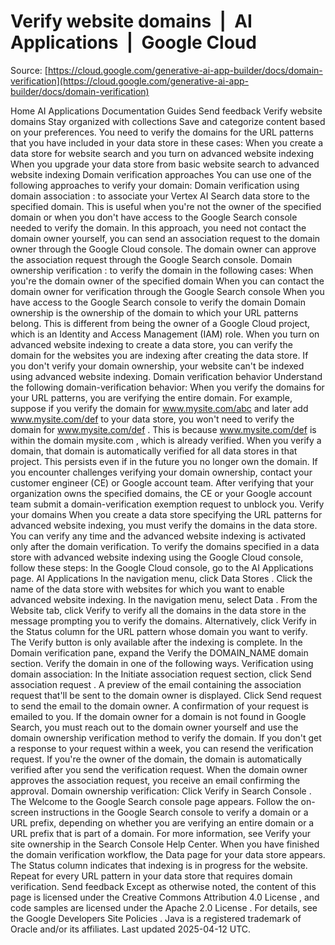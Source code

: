 # Verify website domains  |  AI Applications  |  Google Cloud

Source: [https://cloud.google.com/generative-ai-app-builder/docs/domain-verification](https://cloud.google.com/generative-ai-app-builder/docs/domain-verification)

Home
AI Applications
Documentation
Guides
Send feedback
Verify website domains
Stay organized with collections
Save and categorize content based on your preferences.
You need to verify the domains for the URL patterns that you have included
in your data store in these cases:
When you create a data store for website search and you turn on
advanced website indexing
When you upgrade your data store from basic website search to advanced website indexing
Domain verification approaches
You can use one of the following approaches to verify your domain:
Domain verification using domain association
: to associate your
Vertex AI Search data store to the specified domain.
This is useful when you're not the owner of the specified domain or when you
don't have access to the Google Search console needed to verify the domain.
In this approach, you need not contact the domain owner yourself, you can send
an association request to the domain owner through the Google Cloud console. The
domain owner can approve the association request through the Google Search
console.
Domain ownership verification
: to verify the domain in the following
cases:
When you're the domain owner of the specified domain
When you can contact the domain owner for verification through the
Google Search console
When you have access to the Google Search console to verify the domain
Domain ownership is the ownership of the domain to which your URL patterns
belong. This is different from being the owner of a Google Cloud project, which is
an Identity and Access Management (IAM) role.
When you turn on advanced website indexing to create a data store, you can
verify the domain for the websites you are indexing after
creating the data store. If you don't verify your domain ownership, your website
can't be indexed using advanced website indexing.
Domain verification behavior
Understand the following domain-verification behavior:
When you verify the domains for your URL patterns, you are verifying the entire domain.
For example, suppose if you verify the domain for
www.mysite.com/abc
and later add
www.mysite.com/def
to your data store, you won't need to verify the domain
for
www.mysite.com/def
. This is because
www.mysite.com/def
is within the domain
mysite.com
, which is already verified.
When you verify a domain, that domain is automatically verified
for all data stores in that project. This persists even if in the future you
no longer own the domain.
If you encounter challenges verifying your domain ownership, contact your
customer engineer (CE) or Google account team. After verifying that your
organization owns the specified domains, the CE or your Google account team
submit a domain-verification exemption request to unblock you.
Verify your domains
When you create a data store specifying the URL patterns for advanced website indexing, you must verify the domains in the data store. You
can verify any time and the advanced website indexing is activated only after
the domain verification.
To verify the domains specified in a data store with
advanced website indexing
using the
Google Cloud console, follow these steps:
In the Google Cloud console, go to the
AI Applications
page.
AI Applications
In the navigation menu, click
Data Stores
.
Click the name of the data store with websites for which you want to enable
advanced website indexing.
In the navigation menu, select
Data
.
From the
Website
tab, click
Verify
to verify all the domains in the
data store in the message prompting you to verify the domains.
Alternatively, click
Verify
in the
Status
column for the
URL pattern whose domain you want to verify. The
Verify
button is only
available after the indexing is complete.
In the
Domain verification
pane, expand the
Verify the
DOMAIN_NAME
domain
section.
Verify the domain in one of the following ways.
Verification using domain association:
In the
Initiate association request
section,
click
Send association request
.
A preview of the email containing the association request that'll be sent
to the domain owner is displayed.
Click
Send request
to send the email to the domain owner. A
confirmation of your request is emailed to you.
If the domain owner for a domain is not found in Google Search, you
must reach out to the domain owner yourself and use the domain ownership
verification method to verify the domain.
If you don't get a response to your request within a week, you can resend
the verification request.
If you're the owner of the domain, the domain is automatically
verified after you send the verification request.
When the domain owner approves the association request, you receive an
email confirming the approval.
Domain ownership verification:
Click
Verify in Search Console
.
The
Welcome to the Google Search console
page appears.
Follow the on-screen instructions in the Google Search console to
verify a domain or a URL prefix, depending on whether you are verifying an
entire domain or a URL prefix that is part of a domain. For more information,
see
Verify your site ownership
in the Search Console
Help Center.
When you have finished the domain verification workflow, the
Data
page
for your data store appears. The
Status
column indicates that
indexing is in progress for the website.
Repeat for every URL pattern in your data store that requires domain
verification.
Send feedback
Except as otherwise noted, the content of this page is licensed under the
Creative Commons Attribution 4.0 License
, and code samples are licensed under the
Apache 2.0 License
. For details, see the
Google Developers Site Policies
. Java is a registered trademark of Oracle and/or its affiliates.
Last updated 2025-04-12 UTC.

